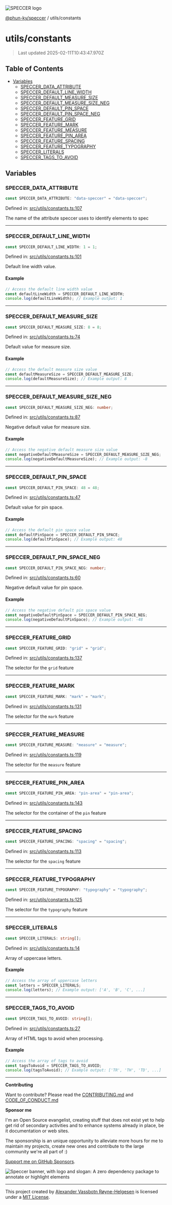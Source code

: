 <div>
  <img alt="SPECCER logo" src="https://raw.githubusercontent.com/phun-ky/speccer/main/public/logo-speccer-horizontal-colored-package.svg?raw=true" style="max-height:32px;" />
</div>

[@phun-ky/speccer](../README.md) / utils/constants

# utils/constants

> Last updated 2025-02-11T10:43:47.970Z

## Table of Contents

- [Variables](#variables)
  - [SPECCER_DATA_ATTRIBUTE](#speccer_data_attribute)
  - [SPECCER_DEFAULT_LINE_WIDTH](#speccer_default_line_width)
  - [SPECCER_DEFAULT_MEASURE_SIZE](#speccer_default_measure_size)
  - [SPECCER_DEFAULT_MEASURE_SIZE_NEG](#speccer_default_measure_size_neg)
  - [SPECCER_DEFAULT_PIN_SPACE](#speccer_default_pin_space)
  - [SPECCER_DEFAULT_PIN_SPACE_NEG](#speccer_default_pin_space_neg)
  - [SPECCER_FEATURE_GRID](#speccer_feature_grid)
  - [SPECCER_FEATURE_MARK](#speccer_feature_mark)
  - [SPECCER_FEATURE_MEASURE](#speccer_feature_measure)
  - [SPECCER_FEATURE_PIN_AREA](#speccer_feature_pin_area)
  - [SPECCER_FEATURE_SPACING](#speccer_feature_spacing)
  - [SPECCER_FEATURE_TYPOGRAPHY](#speccer_feature_typography)
  - [SPECCER_LITERALS](#speccer_literals)
  - [SPECCER_TAGS_TO_AVOID](#speccer_tags_to_avoid)

## Variables

### SPECCER_DATA_ATTRIBUTE

```ts
const SPECCER_DATA_ATTRIBUTE: "data-speccer" = "data-speccer";
```

Defined in: [src/utils/constants.ts:107](https://github.com/phun-ky/speccer/blob/main/src/utils/constants.ts#L107)

The name of the attribute speccer uses to identify elements to spec

---

### SPECCER_DEFAULT_LINE_WIDTH

```ts
const SPECCER_DEFAULT_LINE_WIDTH: 1 = 1;
```

Defined in: [src/utils/constants.ts:101](https://github.com/phun-ky/speccer/blob/main/src/utils/constants.ts#L101)

Default line width value.

#### Example

```ts
// Access the default line width value
const defaultLineWidth = SPECCER_DEFAULT_LINE_WIDTH;
console.log(defaultLineWidth); // Example output: 1
```

---

### SPECCER_DEFAULT_MEASURE_SIZE

```ts
const SPECCER_DEFAULT_MEASURE_SIZE: 8 = 8;
```

Defined in: [src/utils/constants.ts:74](https://github.com/phun-ky/speccer/blob/main/src/utils/constants.ts#L74)

Default value for measure size.

#### Example

```ts
// Access the default measure size value
const defaultMeasureSize = SPECCER_DEFAULT_MEASURE_SIZE;
console.log(defaultMeasureSize); // Example output: 8
```

---

### SPECCER_DEFAULT_MEASURE_SIZE_NEG

```ts
const SPECCER_DEFAULT_MEASURE_SIZE_NEG: number;
```

Defined in: [src/utils/constants.ts:87](https://github.com/phun-ky/speccer/blob/main/src/utils/constants.ts#L87)

Negative default value for measure size.

#### Example

```ts
// Access the negative default measure size value
const negativeDefaultMeasureSize = SPECCER_DEFAULT_MEASURE_SIZE_NEG;
console.log(negativeDefaultMeasureSize); // Example output: -8
```

---

### SPECCER_DEFAULT_PIN_SPACE

```ts
const SPECCER_DEFAULT_PIN_SPACE: 48 = 48;
```

Defined in: [src/utils/constants.ts:47](https://github.com/phun-ky/speccer/blob/main/src/utils/constants.ts#L47)

Default value for pin space.

#### Example

```ts
// Access the default pin space value
const defaultPinSpace = SPECCER_DEFAULT_PIN_SPACE;
console.log(defaultPinSpace); // Example output: 48
```

---

### SPECCER_DEFAULT_PIN_SPACE_NEG

```ts
const SPECCER_DEFAULT_PIN_SPACE_NEG: number;
```

Defined in: [src/utils/constants.ts:60](https://github.com/phun-ky/speccer/blob/main/src/utils/constants.ts#L60)

Negative default value for pin space.

#### Example

```ts
// Access the negative default pin space value
const negativeDefaultPinSpace = SPECCER_DEFAULT_PIN_SPACE_NEG;
console.log(negativeDefaultPinSpace); // Example output: -48
```

---

### SPECCER_FEATURE_GRID

```ts
const SPECCER_FEATURE_GRID: "grid" = "grid";
```

Defined in: [src/utils/constants.ts:137](https://github.com/phun-ky/speccer/blob/main/src/utils/constants.ts#L137)

The selector for the `grid` feature

---

### SPECCER_FEATURE_MARK

```ts
const SPECCER_FEATURE_MARK: "mark" = "mark";
```

Defined in: [src/utils/constants.ts:131](https://github.com/phun-ky/speccer/blob/main/src/utils/constants.ts#L131)

The selector for the `mark` feature

---

### SPECCER_FEATURE_MEASURE

```ts
const SPECCER_FEATURE_MEASURE: "measure" = "measure";
```

Defined in: [src/utils/constants.ts:119](https://github.com/phun-ky/speccer/blob/main/src/utils/constants.ts#L119)

The selector for the `measure` feature

---

### SPECCER_FEATURE_PIN_AREA

```ts
const SPECCER_FEATURE_PIN_AREA: "pin-area" = "pin-area";
```

Defined in: [src/utils/constants.ts:143](https://github.com/phun-ky/speccer/blob/main/src/utils/constants.ts#L143)

The selector for the container of the `pin` feature

---

### SPECCER_FEATURE_SPACING

```ts
const SPECCER_FEATURE_SPACING: "spacing" = "spacing";
```

Defined in: [src/utils/constants.ts:113](https://github.com/phun-ky/speccer/blob/main/src/utils/constants.ts#L113)

The selector for the `spacing` feature

---

### SPECCER_FEATURE_TYPOGRAPHY

```ts
const SPECCER_FEATURE_TYPOGRAPHY: "typography" = "typography";
```

Defined in: [src/utils/constants.ts:125](https://github.com/phun-ky/speccer/blob/main/src/utils/constants.ts#L125)

The selector for the `typography` feature

---

### SPECCER_LITERALS

```ts
const SPECCER_LITERALS: string[];
```

Defined in: [src/utils/constants.ts:14](https://github.com/phun-ky/speccer/blob/main/src/utils/constants.ts#L14)

Array of uppercase letters.

#### Example

```ts
// Access the array of uppercase letters
const letters = SPECCER_LITERALS;
console.log(letters); // Example output: ['A', 'B', 'C', ...]
```

---

### SPECCER_TAGS_TO_AVOID

```ts
const SPECCER_TAGS_TO_AVOID: string[];
```

Defined in: [src/utils/constants.ts:27](https://github.com/phun-ky/speccer/blob/main/src/utils/constants.ts#L27)

Array of HTML tags to avoid when processing.

#### Example

```ts
// Access the array of tags to avoid
const tagsToAvoid = SPECCER_TAGS_TO_AVOID;
console.log(tagsToAvoid); // Example output: ['TR', 'TH', 'TD', ...]
```

---

**Contributing**

Want to contribute? Please read the [CONTRIBUTING.md](https://github.com/phun-ky/speccer/blob/main/CONTRIBUTING.md) and [CODE_OF_CONDUCT.md](https://github.com/phun-ky/speccer/blob/main/CODE_OF_CONDUCT.md)

**Sponsor me**

I'm an Open Source evangelist, creating stuff that does not exist yet to help get rid of secondary activities and to enhance systems already in place, be it documentation or web sites.

The sponsorship is an unique opportunity to alleviate more hours for me to maintain my projects, create new ones and contribute to the large community we're all part of :)

[Support me on GitHub Sponsors](https://github.com/sponsors/phun-ky).

![Speccer banner, with logo and slogan: A zero dependency package to annotate or highlight elements](https://github.com/phun-ky/speccer/blob/main/public/speccer-banner.png?raw=true)

---

This project created by [Alexander Vassbotn Røyne-Helgesen](http://phun-ky.net) is licensed under a [MIT License](https://choosealicense.com/licenses/mit/).
